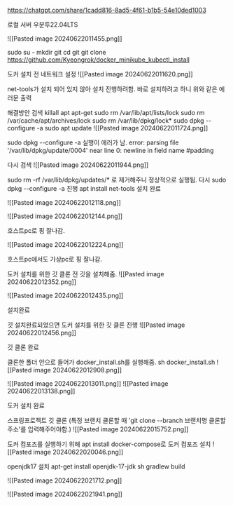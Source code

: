 https://chatgpt.com/share/1cadd816-8ad5-4f61-b1b5-54e10ded1003

로컬 서버
우분투22.04LTS


![[Pasted image 20240622011455.png]]

sudo su -
mkdir git
cd git
git clone https://github.com/Kyeongrok/docker_minikube_kubectl_install

도커 설치 전
네트워크 설정
![[Pasted image 20240622011620.png]]

net-tools가 설치 되어 있지 않아 설치 진행하려함.
바로 설치하려고 하니 위와 같은 에러문 출력

해결방안 검색
killall apt apt-get
sudo rm /var/lib/apt/lists/lock
sudo rm /var/cache/apt/archives/lock
sudo rm /var/lib/dpkg/lock*
sudo dpkg --configure -a
sudo apt update
![[Pasted image 20240622011724.png]]

sudo dpkg --configure -a 실행이 에러가 남.
error: parsing file '/var/lib/dpkg/update/0004' near line 0: newline in field name #padding

다시 검색
![[Pasted image 20240622011944.png]]

sudo rm -rf /var/lib/dpkg/updates/* 로 제거해주니 정상적으로 실행됨.
다시 sudo dpkg --configure -a 진행
apt install net-tools 설치 완료

![[Pasted image 20240622012118.png]]

![[Pasted image 20240622012144.png]]

호스트pc로 핑 잘나감.


![[Pasted image 20240622012224.png]]

호스트pc에서도 가상pc로 핑 잘나감.


도커 설치를 위한 깃 클론 전 깃을 설치해줌.
![[Pasted image 20240622012352.png]]


![[Pasted image 20240622012435.png]]

설치완료

깃 설치완료되었으면 도커 설치를 위한 깃 클론 진행
![[Pasted image 20240622012456.png]]

깃 클론 완료

클론한 폴더 안으로 들어가 docker_install.sh를 실행해줌.
sh docker_install.sh
![[Pasted image 20240622012908.png]]




![[Pasted image 20240622013011.png]]
![[Pasted image 20240622013138.png]]

도커 설치 완료


스프링프로젝트 깃 클론
(특정 브랜치 클론할 때 'git clone --branch 브랜치명 클론할 주소'를 입력해주어야함.)
![[Pasted image 20240622015752.png]]


도커 컴포즈를 실행하기 위해 apt install docker-compose로 도커 컴포즈 설치
![[Pasted image 20240622020046.png]]


openjdk17 설치
apt-get install openjdk-17-jdk
sh gradlew build

![[Pasted image 20240622021712.png]]


![[Pasted image 20240622021941.png]]

